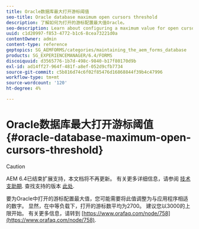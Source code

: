 ```yaml
---
title: Oracle数据库最大打开游标阈值
seo-title: Oracle database maximum open cursors threshold
description: 了解如何为打开的游标配置最大值Oracle。
seo-description: Learn about configuring a maximum value for open cursors in Oracle.
uuid: c1d20997-f853-4772-b1c6-8cea73221d0a
contentOwner: admin
content-type: reference
geptopics: SG_AEMFORMS/categories/maintaining_the_aem_forms_database
products: SG_EXPERIENCEMANAGER/6.4/FORMS
discoiquuid: d3565776-1b7d-498c-9840-b17f80170d9b
exl-id: ad14ff27-964f-481f-a8ef-052d9cfb7734
source-git-commit: c5b816d74c6f02f85476d16868844f39b4c47996
workflow-type: tm+mt
source-wordcount: '120'
ht-degree: 4%

---
```


# Oracle数据库最大打开游标阈值 {#oracle-database-maximum-open-cursors-threshold}

>[!CAUTION]
>
>AEM 6.4已结束扩展支持，本文档将不再更新。 有关更多详细信息，请参阅 [技术支助期](https://helpx.adobe.com/cn/support/programs/eol-matrix.html). 查找支持的版本 [此处](https://experienceleague.adobe.com/docs/).

要为Oracle中打开的游标配置最大值，您可能需要将此值调整为与应用程序相适的数字。 显然，在中等负载下，打开的游标数平均为2700。 建议您以3000的上限开始。 有关更多信息，请转到 [https://www.orafaq.com/node/758](https://www.orafaq.com/node/758).
